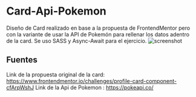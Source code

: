 # Card-Api-Pokemon
Diseño de Card realizado en base a la propuesta de FrontendMentor pero con la variante de usar la API de Pokemón para rellenar los datos adentro de la card. Se uso SASS y  Async-Await para el ejercicio.
![screenshot](https://user-images.githubusercontent.com/81319963/127726742-d74fd80f-88cb-4246-b85d-244062637d33.JPG)


## Fuentes
Link de la propuesta original de la card: https://www.frontendmentor.io/challenges/profile-card-component-cfArpWshJ
Link de la Api de Pokemon : https://pokeapi.co/


